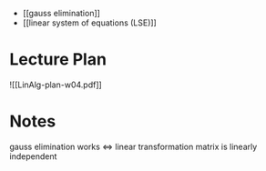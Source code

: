 
- [[gauss elimination]]
- [[linear system of equations (LSE)]]

# Lecture Plan

![[LinAlg-plan-w04.pdf]]


# Notes

gauss elimination works $\iff$ linear transformation matrix is linearly independent


